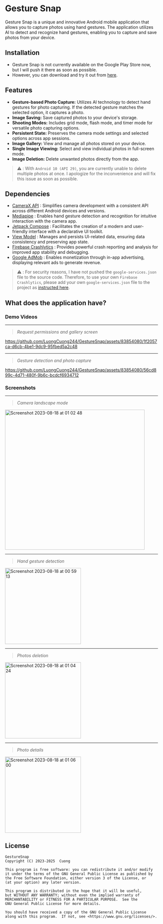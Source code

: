 # Gesture Snap
Gesture Snap is a unique and innovative Android mobile application that allows you to capture photos using hand gestures. The application utilizes AI to detect and recognize hand gestures, enabling you to capture and save photos from your device.
## Installation
- Gesture Snap is not currently available on the Google Play Store now, but I will push it there as soon as possible.
- However, you can download and try it out from [here](https://drive.google.com/file/d/10i1GNjmfv9eY6HOTat7YlQgoTHlcKCqP/view?usp=sharing).

## Features
- **Gesture-based Photo Capture:** Utilizes AI technology to detect hand gestures for photo capturing. If the detected gesture matches the selected option, it captures a photo.
- **Image Saving:** Save captured photos to your device's storage.
- **Shooting Modes:** Includes grid mode, flash mode, and timer mode for versatile photo capturing options.
- **Persistent State:** Preserves the camera mode settings and selected options across app sessions.
- **Image Gallery:** View and manage all photos stored on your device.
- **Single Image Viewing:** Select and view individual photos in full-screen mode.
- **Image Deletion:** Delete unwanted photos directly from the app.
> :warning: : With `Android 10 (API 29)`, you are currently unable to delete multiple photos at once. I apologize for the inconvenience and will fix this issue as soon as possible.

## Dependencies
- [CameraX API](https://developer.android.com/training/camerax) : Simplifies camera development with a consistent API across different Android devices and versions.
- [Mediapipe](https://developers.google.com/mediapipe/solutions/vision/gesture_recognizer) : Enables hand gesture detection and recognition for intuitive interaction with the camera app.
- [Jetpack Compose](https://developer.android.com/jetpack/compose/documentation) : Facilitates the creation of a modern and user-friendly interface with a declarative UI toolkit.
- [View Model](https://developer.android.com/topic/libraries/architecture/viewmodel) : Manages and persists UI-related data, ensuring data consistency and preserving app state.
- [Firebase Crashlytics](https://firebase.google.com/docs/crashlytics) : Provides powerful crash reporting and analysis for improved app stability and debugging.
- [Google AdMob](https://developers.google.com/admob) : Enables monetization through in-app advertising, displaying relevant ads to generate revenue.
  
> ⚠️ : For security reasons, I have not pushed the `google-services.json` file to the source code.
> Therefore, to use your own `Firebase Crashlytics`, please add your own `google-services.json` file to the project as [instructed here](https://firebase.google.com/docs/android/setup).

## What does the application have?
### Demo Videos
----------------
> *Request permissions and gallery screen*

https://github.com/LuongCuong244/GestureSnap/assets/83854080/1f2057ca-d6cb-4be1-9dc9-95fbed5a2c48

----------------
> *Gesture detection and photo capture*

https://github.com/LuongCuong244/GestureSnap/assets/83854080/56cd899c-4d71-480f-9b6c-bcdcf6934712

### Screenshots
----------------
> *Camera landscape mode*
<img width="460" alt="Screenshot 2023-08-18 at 01 02 48" src="https://github.com/LuongCuong244/GestureSnap/assets/83854080/c3b50e10-4034-4938-bf47-798fb3984926">


----------------
> *Hand gesture detection*
<img width="250" alt="Screenshot 2023-08-18 at 00 59 13" src="https://github.com/LuongCuong244/GestureSnap/assets/83854080/2424eb57-0c71-4a31-8624-b9f82c7d54e3">


----------------
> *Photos deletion*
<img width="250" alt="Screenshot 2023-08-18 at 01 04 24" src="https://github.com/LuongCuong244/GestureSnap/assets/83854080/48b06298-59fc-4dd9-ab0b-a8357cbc21ef">


----------------
> *Photo details*
<img width="250" alt="Screenshot 2023-08-18 at 01 06 00" src="https://github.com/LuongCuong244/GestureSnap/assets/83854080/997357df-6deb-47e5-8152-831149fdf349">


## License

    GestureSnap
    Copyright (C) 2023-2025  Cuong

    This program is free software: you can redistribute it and/or modify
    it under the terms of the GNU General Public License as published by
    the Free Software Foundation, either version 3 of the License, or
    (at your option) any later version.

    This program is distributed in the hope that it will be useful,
    but WITHOUT ANY WARRANTY; without even the implied warranty of
    MERCHANTABILITY or FITNESS FOR A PARTICULAR PURPOSE.  See the
    GNU General Public License for more details.

    You should have received a copy of the GNU General Public License
    along with this program.  If not, see <https://www.gnu.org/licenses/>.
